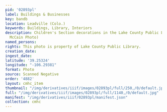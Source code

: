 ```yaml
---
pid: '02893pl'
label: Buildings & Businesses
key: bandb
location: Leadville (Colo.)
keywords: Buildings, Library, Interiors
description: Children's Section decorations in the Lake County Public Library (Nancy
  McCain Photo)
named_persons: 
rights: This photo is property of Lake County Public Library.
creation_date: 
ingest_date: 
latitude: '39.25324'
longitude: "-106.29381"
format: Photo
source: Scanned Negative
order: '4882'
layout: cmhc_item
thumbnail: "/img/derivatives/iiif/images/02893pl/full/250,/0/default.jpg"
full: "/img/derivatives/iiif/images/02893pl/full/1140,/0/default.jpg"
manifest: "/img/derivatives/iiif/02893pl/manifest.json"
collection: cmhc
---
```

